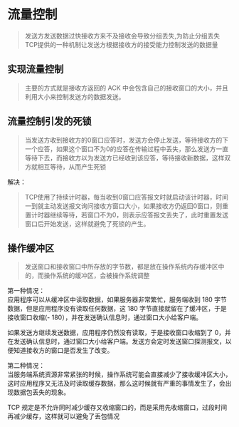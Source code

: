 # 流量控制   

>发送方发送数据过快接收方来不及接收会导致分组丢失,为防止分组丢失  
>TCP提供的一种机制让发送方根据接收方的接受能力控制发送的数据量  

## 实现流量控制  

>主要的方式就是接收方返回的 ACK 中会包含自己的接收窗口的大小，并且利用大小来控制发送方的数据发送。

## 流量控制引发的死锁  

>当发送方收到接收方的0窗口应答时，发送方会停止发送，等待接收方的下一个应答，如果这个窗口不为0的应答在传输过程中丢失，那么发送方一直等待下去，而接收方以为发送方已经收到该应答，等待接收新数据，这样双方就相互等待，从而产生死锁  

解决：  
>TCP使用了持续计时器，每当收到0窗口应答报文时就启动该计时器，时间一到就主动发送报文询问接收方窗口大小，如果接收方仍返回0窗口，则重置计时器继续等待，若窗口不为0，则表示应答报文丢失了，此时重置发送窗口后开始发送，这样就避免了死锁的产生。  

## 操作缓冲区
>发送窗口和接收窗口中所存放的字节数，都是放在操作系统内存缓冲区中的，而操作系统的缓冲区，会被操作系统调整  

第一种情况：   
应用程序可以从缓冲区中读取数据，如果服务器非常繁忙，服务端收到 180 字节数据，但是应用程序没有读取任何数据，这 180 字节直接就留在了缓冲区，于是接收窗口收缩(- 180），并在发送确认信息时，通过窗口大小给客户端。   

如果发送方继续发送数据，应用程序仍然没有读取，于是接收窗口收缩到了 0，并在发送确认信息时，通过窗口大小给客户端。发送方会定时发送窗口探测报文，以便知道接收方的窗口是否发生了改变。   

第二种情况：   
当服务端系统资源非常紧张的时候，操作系统可能会直接减少了接收缓冲区大小，这时应用程序又无法及时读取缓存数据，那么这时候就有严重的事情发生了，会出现数据包丢失的现象。    

TCP 规定是不允许同时减少缓存又收缩窗口的，而是采用先收缩窗口，过段时间再减少缓存，这样就可以避免了丢包情况   
 
